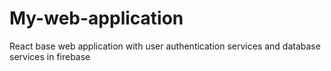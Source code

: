 # My-web-application
React base web application with user authentication services and database services in firebase
